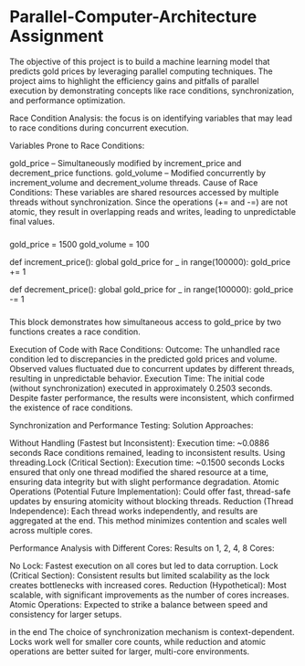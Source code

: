 # Parallel-Computer-Architecture Assignment 

The objective of this project is to build a machine learning model that predicts gold prices by leveraging parallel computing techniques. The project aims to highlight the efficiency gains and pitfalls of parallel execution by demonstrating concepts like race conditions, synchronization, and performance optimization.

Race Condition Analysis: the focus is on identifying variables that may lead to race conditions during concurrent execution.

Variables Prone to Race Conditions:

gold_price – Simultaneously modified by increment_price and decrement_price functions.
gold_volume – Modified concurrently by increment_volume and decrement_volume threads.
Cause of Race Conditions:
These variables are shared resources accessed by multiple threads without synchronization. Since the operations (+= and -=) are not atomic, they result in overlapping reads and writes, leading to unpredictable final values.
###
gold_price = 1500
gold_volume = 100

def increment_price():
    global gold_price
    for _ in range(100000):
        gold_price += 1

def decrement_price():
    global gold_price
    for _ in range(100000):
       gold_price -= 1 
###
This block demonstrates how simultaneous access to gold_price by two functions creates a race condition.


Execution of Code with Race Conditions:
Outcome:
The unhandled race condition led to discrepancies in the predicted gold prices and volume. Observed values fluctuated due to concurrent updates by different threads, resulting in unpredictable behavior.
Execution Time:
The initial code (without synchronization) executed in approximately 0.2503 seconds. Despite faster performance, the results were inconsistent, which confirmed the existence of race conditions.

Synchronization and Performance Testing:
Solution Approaches:

Without Handling (Fastest but Inconsistent):
Execution time: ~0.0886 seconds
Race conditions remained, leading to inconsistent results.
Using threading.Lock (Critical Section):
Execution time: ~0.1500 seconds
Locks ensured that only one thread modified the shared resource at a time, ensuring data integrity but with slight performance degradation.
Atomic Operations (Potential Future Implementation):
Could offer fast, thread-safe updates by ensuring atomicity without blocking threads.
Reduction (Thread Independence):
Each thread works independently, and results are aggregated at the end. This method minimizes contention and scales well across multiple cores.

Performance Analysis with Different Cores:
Results on 1, 2, 4, 8 Cores:

No Lock: Fastest execution on all cores but led to data corruption.
Lock (Critical Section): Consistent results but limited scalability as the lock creates bottlenecks with increased cores.
Reduction (Hypothetical): Most scalable, with significant improvements as the number of cores increases.
Atomic Operations: Expected to strike a balance between speed and consistency for larger setups.

in the end The choice of synchronization mechanism is context-dependent. Locks work well for smaller core counts, while reduction and atomic operations are better suited for larger, multi-core environments.
